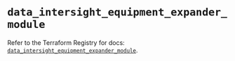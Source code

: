 # `data_intersight_equipment_expander_module`

Refer to the Terraform Registry for docs: [`data_intersight_equipment_expander_module`](https://registry.terraform.io/providers/ciscodevnet/intersight/1.0.71/docs/data-sources/equipment_expander_module).
